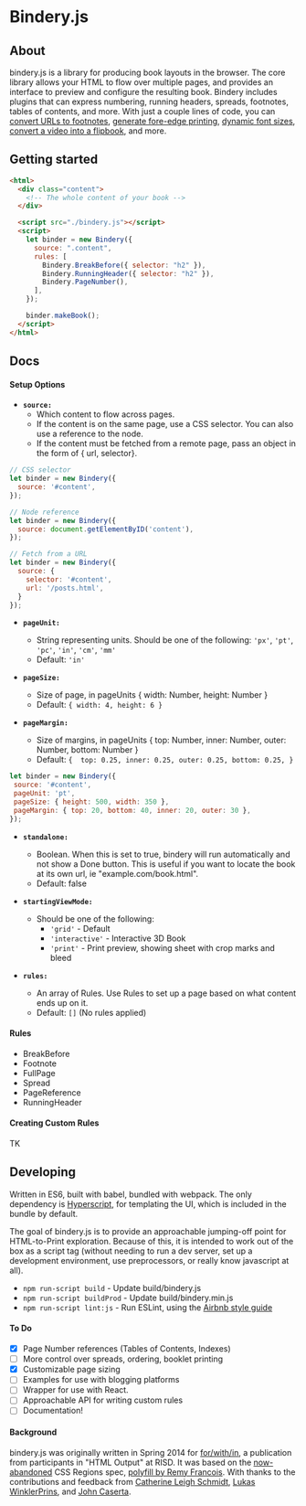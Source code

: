 # Bindery.js

## About

bindery.js is a library for producing book layouts in the browser. The core library allows your HTML to flow over multiple pages, and provides an interface to preview and configure the resulting book. Bindery includes plugins that can express numbering, running headers, spreads, footnotes, tables of contents, and more. With just a couple lines of code, you can [convert URLs to footnotes](https://github.com/evnbr/bindery/tree/master/example), [generate fore-edge printing](https://github.com/evnbr/bindery/tree/master/example), [dynamic font sizes](https://github.com/evnbr/bindery/tree/master/example), [convert a video into a flipbook](https://github.com/evnbr/bindery/tree/master/example), and more.

## Getting started

```html
<html>
  <div class="content">
    <!-- The whole content of your book -->
  </div>

  <script src="./bindery.js"></script>
  <script>
    let binder = new Bindery({
      source: ".content",
      rules: [
        Bindery.BreakBefore({ selector: "h2" }),
        Bindery.RunningHeader({ selector: "h2" }),
        Bindery.PageNumber(),
      ],
    });

    binder.makeBook();
  </script>
</html>

```

## Docs

#### Setup Options
- **`source:`**
  - Which content to flow across pages.
  - If the content is on the same page, use a CSS selector. You can also use a reference to the node.
  - If the content must be fetched from a remote page, pass an object in the form of { url, selector}.
```js
// CSS selector
let binder = new Bindery({
  source: '#content',
});

// Node reference
let binder = new Bindery({
  source: document.getElementByID('content'),
});

// Fetch from a URL
let binder = new Bindery({
  source: {
    selector: '#content',
    url: '/posts.html',
  }
});
```

  
- **`pageUnit: `**
  - String representing units. Should be one of the following: `'px'`, `'pt'`, `'pc'`, `'in'`, `'cm'`, `'mm'`
  - Default: `'in'`
  
- **`pageSize:`**
  - Size of page, in pageUnits { width: Number, height: Number }
  - Default: `{ width: 4, height: 6 }`
  
- **`pageMargin:`**
  - Size of margins, in pageUnits { top: Number, inner: Number, outer: Number, bottom: Number }
  - Default:  `{  top: 0.25, inner: 0.25, outer: 0.25, bottom: 0.25, }`
  
 ```js
let binder = new Bindery({
  source: '#content',
  pageUnit: 'pt',
  pageSize: { height: 500, width: 350 },
  pageMargin: { top: 20, bottom: 40, inner: 20, outer: 30 },
});
```
 
  
- **`standalone:`**
  - Boolean. When this is set to true, bindery will run automatically and not show a Done button. This is useful if you want to locate the book at its own url, ie "example.com/book.html".
  - Default: false

- **`startingViewMode: `**
  - Should be one of the following:
    - `'grid'` - Default
    - `'interactive'` - Interactive 3D Book
    - `'print'` - Print preview, showing sheet with crop marks and bleed

- **`rules:`**
  - An array of Rules. Use Rules to set up a page based on what content ends up on it. 
  - Default: `[]` (No rules applied)

#### Rules

- BreakBefore
- Footnote
- FullPage
- Spread
- PageReference
- RunningHeader

#### Creating Custom Rules

TK

## Developing

Written in ES6, built with babel, bundled with webpack. The only dependency is [Hyperscript](https://github.com/hyperhype/hyperscript), for templating the UI, which is included in the bundle by default.

The goal of bindery.js is to provide an approachable jumping-off point for HTML-to-Print exploration. Because of this, it is intended to work out of the box as a script tag (without needing to run a dev server, set up a development environment, use preprocessors, or really know javascript at all).

- `npm run-script build` - Update build/bindery.js
- `npm run-script buildProd` - Update build/bindery.min.js
- `npm run-script lint:js` - Run ESLint, using the [Airbnb style guide](https://github.com/airbnb/javascript)

#### To Do

- [x] Page Number references (Tables of Contents, Indexes)
- [ ] More control over spreads, ordering, booklet printing
- [x] Customizable page sizing
- [ ] Examples for use with blogging platforms
- [ ] Wrapper for use with React.
- [ ] Approachable API for writing custom rules
- [ ] Documentation!

#### Background

bindery.js was originally written in Spring 2014 for [for/with/in](http://htmloutput.risd.gd/),
a publication from participants in "HTML Output" at RISD. It was based on the [now-abandoned](https://alistapart.com/blog/post/css-regions-considered-harmful) CSS Regions spec, [polyfill by Remy Francois](https://github.com/FremyCompany/css-regions-polyfill). With thanks to the contributions and feedback from [Catherine Leigh Schmidt](http://cath.land), [Lukas WinklerPrins](http://ltwp.net), and [John Caserta](http://johncaserta.com/).



